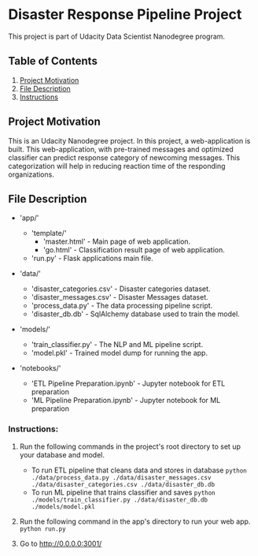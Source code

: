 # Disaster Response Pipeline Project

This project is part of Udacity Data Scientist Nanodegree program. 

## Table of Contents
1. [Project Motivation](#motivation)
2. [File Description](#files)
3. [Instructions](#instructions)


## Project Motivation <a name="motivation"></a>
This is an Udacity Nanodegree project. In this project, a web-application is built. This web-application, with pre-trained messages and optimized classifier can predict response category of newcoming messages. This categorization will help in reducing reaction time of the responding organizations.</br>

## File Description <a name="files"></a>
- 'app/'
  - 'template/'
    - 'master.html'  -  Main page of web application.
    - 'go.html'  -  Classification result page of web application.
  - 'run.py'  - Flask applications main file.

- 'data/'
  - 'disaster_categories.csv'  - Disaster categories dataset.
  - 'disaster_messages.csv'  - Disaster Messages dataset.
  - 'process_data.py' - The data processing pipeline script.
  - 'disaster_db.db' - SqlAlchemy database used to train the model.

- 'models/'
  - 'train_classifier.py' - The NLP and ML pipeline script.
  - 'model.pkl' - Trained model dump for running the app.

- 'notebooks/'
  - 'ETL Pipeline Preparation.ipynb'  -  Jupyter notebook for ETL preparation
  - 'ML Pipeline Preparation.ipynb'  -  Jupyter notebook for ML preparation

### Instructions:
1. Run the following commands in the project's root directory to set up your database and model.

    - To run ETL pipeline that cleans data and stores in database
        `python ./data/process_data.py ./data/disaster_messages.csv ./data/disaster_categories.csv ./data/disaster_db.db`
    - To run ML pipeline that trains classifier and saves
        `python ./models/train_classifier.py ./data/disaster_db.db ./models/model.pkl`

2. Run the following command in the app's directory to run your web app.
    `python run.py`

3. Go to http://0.0.0.0:3001/
